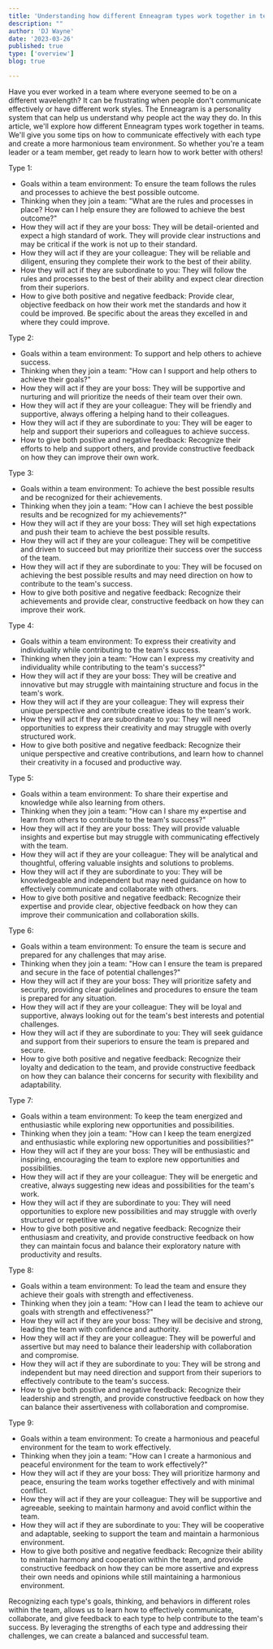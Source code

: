 ```yaml
---
title: 'Understanding how different Enneagram types work together in teams'
description: ""
author: 'DJ Wayne'
date: '2023-03-26'
published: true
type: ['overview']
blog: true

---
```



Have you ever worked in a team where everyone seemed to be on a different wavelength? It can be frustrating when people don't communicate effectively or have different work styles. The Enneagram is a personality system that can help us understand why people act the way they do. In this article, we'll explore how different Enneagram types work together in teams. We'll give you some tips on how to communicate effectively with each type and create a more harmonious team environment. So whether you're a team leader or a team member, get ready to learn how to work better with others!


Type 1:

- Goals within a team environment: To ensure the team follows the rules and processes to achieve the best possible outcome.
- Thinking when they join a team: "What are the rules and processes in place? How can I help ensure they are followed to achieve the best outcome?"
- How they will act if they are your boss: They will be detail-oriented and expect a high standard of work. They will provide clear instructions and may be critical if the work is not up to their standard.
- How they will act if they are your colleague: They will be reliable and diligent, ensuring they complete their work to the best of their ability.
- How they will act if they are subordinate to you: They will follow the rules and processes to the best of their ability and expect clear direction from their superiors.
- How to give both positive and negative feedback: Provide clear, objective feedback on how their work met the standards and how it could be improved. Be specific about the areas they excelled in and where they could improve.

Type 2:

- Goals within a team environment: To support and help others to achieve success.
- Thinking when they join a team: "How can I support and help others to achieve their goals?"
- How they will act if they are your boss: They will be supportive and nurturing and will prioritize the needs of their team over their own.
- How they will act if they are your colleague: They will be friendly and supportive, always offering a helping hand to their colleagues.
- How they will act if they are subordinate to you: They will be eager to help and support their superiors and colleagues to achieve success.
- How to give both positive and negative feedback: Recognize their efforts to help and support others, and provide constructive feedback on how they can improve their own work.

Type 3:

- Goals within a team environment: To achieve the best possible results and be recognized for their achievements.
- Thinking when they join a team: "How can I achieve the best possible results and be recognized for my achievements?"
- How they will act if they are your boss: They will set high expectations and push their team to achieve the best possible results.
- How they will act if they are your colleague: They will be competitive and driven to succeed but may prioritize their success over the success of the team.
- How they will act if they are subordinate to you: They will be focused on achieving the best possible results and may need direction on how to contribute to the team's success.
- How to give both positive and negative feedback: Recognize their achievements and provide clear, constructive feedback on how they can improve their work.

Type 4:

- Goals within a team environment: To express their creativity and individuality while contributing to the team's success.
- Thinking when they join a team: "How can I express my creativity and individuality while contributing to the team's success?"
- How they will act if they are your boss: They will be creative and innovative but may struggle with maintaining structure and focus in the team's work.
- How they will act if they are your colleague: They will express their unique perspective and contribute creative ideas to the team's work.
- How they will act if they are subordinate to you: They will need opportunities to express their creativity and may struggle with overly structured work.
- How to give both positive and negative feedback: Recognize their unique perspective and creative contributions, and learn how to channel their creativity in a focused and productive way.

Type 5:

- Goals within a team environment: To share their expertise and knowledge while also learning from others.
- Thinking when they join a team: "How can I share my expertise and learn from others to contribute to the team's success?" 
- How they will act if they are your boss: They will provide valuable insights and expertise but may struggle with communicating effectively with the team.
- How they will act if they are your colleague: They will be analytical and thoughtful, offering valuable insights and solutions to problems.
- How they will act if they are subordinate to you: They will be knowledgeable and independent but may need guidance on how to effectively communicate and collaborate with others.
- How to give both positive and negative feedback: Recognize their expertise and provide clear, objective feedback on how they can improve their communication and collaboration skills.

Type 6:

- Goals within a team environment: To ensure the team is secure and prepared for any challenges that may arise.
- Thinking when they join a team: "How can I ensure the team is prepared and secure in the face of potential challenges?"
- How they will act if they are your boss: They will prioritize safety and security, providing clear guidelines and procedures to ensure the team is prepared for any situation.
- How they will act if they are your colleague: They will be loyal and supportive, always looking out for the team's best interests and potential challenges.
- How they will act if they are subordinate to you: They will seek guidance and support from their superiors to ensure the team is prepared and secure.
- How to give both positive and negative feedback: Recognize their loyalty and dedication to the team, and provide constructive feedback on how they can balance their concerns for security with flexibility and adaptability.

Type 7:

- Goals within a team environment: To keep the team energized and enthusiastic while exploring new opportunities and possibilities.
- Thinking when they join a team: "How can I keep the team energized and enthusiastic while exploring new opportunities and possibilities?"
- How they will act if they are your boss: They will be enthusiastic and inspiring, encouraging the team to explore new opportunities and possibilities.
- How they will act if they are your colleague: They will be energetic and creative, always suggesting new ideas and possibilities for the team's work.
- How they will act if they are subordinate to you: They will need opportunities to explore new possibilities and may struggle with overly structured or repetitive work.
- How to give both positive and negative feedback: Recognize their enthusiasm and creativity, and provide constructive feedback on how they can maintain focus and balance their exploratory nature with productivity and results.

Type 8:

- Goals within a team environment: To lead the team and ensure they achieve their goals with strength and effectiveness.
- Thinking when they join a team: "How can I lead the team to achieve our goals with strength and effectiveness?"
- How they will act if they are your boss: They will be decisive and strong, leading the team with confidence and authority.
- How they will act if they are your colleague: They will be powerful and assertive but may need to balance their leadership with collaboration and compromise.
- How they will act if they are subordinate to you: They will be strong and independent but may need direction and support from their superiors to effectively contribute to the team's success.
- How to give both positive and negative feedback: Recognize their leadership and strength, and provide constructive feedback on how they can balance their assertiveness with collaboration and compromise.

Type 9:

- Goals within a team environment: To create a harmonious and peaceful environment for the team to work effectively.
- Thinking when they join a team: "How can I create a harmonious and peaceful environment for the team to work effectively?"
- How they will act if they are your boss: They will prioritize harmony and peace, ensuring the team works together effectively and with minimal conflict.
- How they will act if they are your colleague: They will be supportive and agreeable, seeking to maintain harmony and avoid conflict within the team.
- How they will act if they are subordinate to you: They will be cooperative and adaptable, seeking to support the team and maintain a harmonious environment.
- How to give both positive and negative feedback: Recognize their ability to maintain harmony and cooperation within the team, and provide constructive feedback on how they can be more assertive and express their own needs and opinions while still maintaining a harmonious environment.

Recognizing each type's goals, thinking, and behaviors in different roles within the team, allows us to learn how to effectively communicate, collaborate, and give feedback to each type to help contribute to the team's success. By leveraging the strengths of each type and addressing their challenges, we can create a balanced and successful team.
